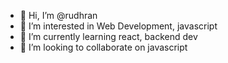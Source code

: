 - 👋 Hi, I’m @rudhran
- 👀 I’m interested in Web Development, javascript
- 🌱 I’m currently learning react, backend dev
- 💞️ I’m looking to collaborate on javascript

<!---
rudhran17/rudhran17 is a ✨ special ✨ repository because its `README.md` (this file) appears on your GitHub profile.
You can click the Preview link to take a look at your changes.
--->
